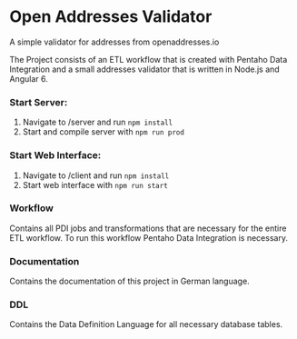 # Open Addresses Validator
A simple validator for addresses from openaddresses.io

The Project consists of an ETL workflow that is created with Pentaho Data Integration and a small addresses validator that is written in Node.js and Angular 6.


### Start Server:

1. Navigate to /server and run `npm install`
2. Start and compile server with `npm run prod`


### Start Web Interface:

1. Navigate to /client and run `npm install`
2. Start web interface with `npm run start`


### Workflow

Contains all PDI jobs and transformations that are necessary for the entire ETL workflow. To run this workflow Pentaho Data Integration is necessary.


### Documentation

Contains the documentation of this project in German language.


### DDL

Contains the Data Definition Language for all necessary database tables.